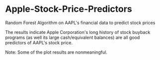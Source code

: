# Apple-Stock-Price-Predictors
Random Forest Algorithm on AAPL's financial data to predict stock prices

The results indicate Apple Corporation's long history of stock buyback programs (as well its large cash/equivalent balances) are all good predictors of AAPL's stock price.

Note: Some of the plot results are nonmeaningful.
